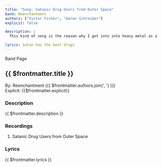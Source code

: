 ```yaml
---
title: "Song: Satanic Drug Users from Outer Space"
band: Reenchantment
authors: ["Victor Fisher", "Aaron Schreiber"]
explicit: false

description: |
  This kind of song is the reason why I got into into heavy metal as a teenager.

lyrics: Satan has the best drugs
---
```


<g-link to="/band/reenchantment">Band Page</g-link>

## {{ $frontmatter.title }}

By: <g-link to="/band/reenchantment">Reenchantment</g-link> ({{ $frontmatter.authors.join(', ') }})  
Explicit: {{$frontmatter.explicit}}

### Description

<vue-markdown>{{ $frontmatter.description }}</vue-markdown>

### Recordings

1. <g-link to="/recording/satanic-drug-users-from-outer-space">Satanic Drug Users from Outer Space</g-link>

### Lyrics

<vue-markdown>{{ $frontmatter.lyrics }}</vue-markdown>
